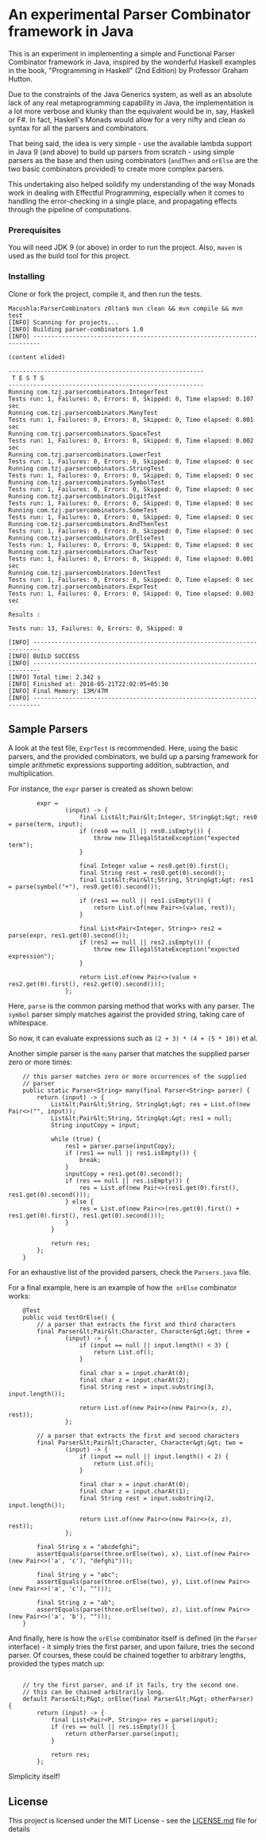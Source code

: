 # An experimental Parser Combinator framework in Java

This is an experiment in implementing a simple and Functional Parser Combinator framework
in Java, inspired by the wonderful Haskell examples in the book, "Programming in Haskell"
(2nd Edition) by Professor Graham Hutton.

Due to the constraints of the Java Generics system, as well as an absolute lack of any
real metaprogramming capability in Java, the implementation is a lot more verbose and
klunky than the equivalent would be in, say, Haskell or F#. In fact, Haskell's Monads
would allow for a very nifty and clean `do` syntax for all the parsers and combinators.

That being said, the idea is very simple - use the available lambda support in Java 9
(and above) to build up parsers from scratch - using simple parsers as the base and then
using combinators (`andThen` and `orElse` are the two basic combinators provided) to create
more complex parsers.

This undertaking also helped solidify my understanding of the way Monads work in dealing
with Effectful Programming, especially when it comes to handling the error-checking in
a single place, and propagating effects through the pipeline of computations.


### Prerequisites

You will need JDK 9 (or above) in order to run the project. Also, `maven` is used as the
build tool for this project.


### Installing

Clone or fork the project, compile it, and then run the tests.

```
Macushla:ParserCombinators z0ltan$ mvn clean && mvn compile && mvn test
[INFO] Scanning for projects...
[INFO] Building parser-combinators 1.0
[INFO] ------------------------------------------------------------------------

(content elided)

-------------------------------------------------------
 T E S T S
-------------------------------------------------------
Running com.tzj.parsercombinators.IntegerTest
Tests run: 1, Failures: 0, Errors: 0, Skipped: 0, Time elapsed: 0.107 sec
Running com.tzj.parsercombinators.ManyTest
Tests run: 1, Failures: 0, Errors: 0, Skipped: 0, Time elapsed: 0.001 sec
Running com.tzj.parsercombinators.SpaceTest
Tests run: 1, Failures: 0, Errors: 0, Skipped: 0, Time elapsed: 0.002 sec
Running com.tzj.parsercombinators.LowerTest
Tests run: 1, Failures: 0, Errors: 0, Skipped: 0, Time elapsed: 0 sec
Running com.tzj.parsercombinators.StringTest
Tests run: 1, Failures: 0, Errors: 0, Skipped: 0, Time elapsed: 0 sec
Running com.tzj.parsercombinators.SymbolTest
Tests run: 1, Failures: 0, Errors: 0, Skipped: 0, Time elapsed: 0 sec
Running com.tzj.parsercombinators.DigitTest
Tests run: 1, Failures: 0, Errors: 0, Skipped: 0, Time elapsed: 0 sec
Running com.tzj.parsercombinators.SomeTest
Tests run: 1, Failures: 0, Errors: 0, Skipped: 0, Time elapsed: 0 sec
Running com.tzj.parsercombinators.AndThenTest
Tests run: 1, Failures: 0, Errors: 0, Skipped: 0, Time elapsed: 0 sec
Running com.tzj.parsercombinators.OrElseTest
Tests run: 1, Failures: 0, Errors: 0, Skipped: 0, Time elapsed: 0 sec
Running com.tzj.parsercombinators.CharTest
Tests run: 1, Failures: 0, Errors: 0, Skipped: 0, Time elapsed: 0.001 sec
Running com.tzj.parsercombinators.IdentTest
Tests run: 1, Failures: 0, Errors: 0, Skipped: 0, Time elapsed: 0 sec
Running com.tzj.parsercombinators.ExprTest
Tests run: 1, Failures: 0, Errors: 0, Skipped: 0, Time elapsed: 0.003 sec

Results :

Tests run: 13, Failures: 0, Errors: 0, Skipped: 0

[INFO] ------------------------------------------------------------------------
[INFO] BUILD SUCCESS
[INFO] ------------------------------------------------------------------------
[INFO] Total time: 2.342 s
[INFO] Finished at: 2018-05-21T22:02:05+05:30
[INFO] Final Memory: 13M/47M
[INFO] ------------------------------------------------------------------------
```

## Sample Parsers

A look at the test file, `ExprTest` is recommended. Here, using the basic parsers, and 
the provided combinators, we build up a parsing framework for simple arithmetic expressions
supporting addition, subtraction, and multiplication.

For instance, the `expr` parser is created as shown below:
```
        expr =
                (input) -> {
                    final List&lt;Pair&lt;Integer, String&gt;&gt; res0 = parse(term, input);
                    if (res0 == null || res0.isEmpty()) {
                        throw new IllegalStateException("expected term");
                    }

                    final Integer value = res0.get(0).first();
                    final String rest = res0.get(0).second();
                    final List&lt;Pair&lt;String, String&gt;&gt; res1 = parse(symbol("+"), res0.get(0).second());

                    if (res1 == null || res1.isEmpty()) {
                        return List.of(new Pair<>(value, rest));
                    }

                    final List<Pair<Integer, String>> res2 = parse(expr, res1.get(0).second());
                    if (res2 == null || res2.isEmpty()) {
                        throw new IllegalStateException("expected expression");
                    }

                    return List.of(new Pair<>(value + res2.get(0).first(), res2.get(0).second()));
                };
```

Here, `parse` is the common parsing method that works with any parser. The `symbol` parser
simply matches against the provided string, taking care of whitespace.

So now, it can evaluate expressions such as `(2 + 3) * (4 + (5 * 10))` et al. 

Another simple parser is the `many` parser that matches the supplied parser zero or
more times:

```
    // this parser matches zero or more occurrences of the supplied
    // parser
    public static Parser<String> many(final Parser<String> parser) {
        return (input) -> {
            List&lt;Pair&lt;String, String&gt;&gt; res = List.of(new Pair<>("", input));
            List&lt;Pair&lt;String, String&gt;&gt; res1 = null;
            String inputCopy = input;

            while (true) {
                res1 = parser.parse(inputCopy);
                if (res1 == null || res1.isEmpty()) {
                    break;
                }
                inputCopy = res1.get(0).second();
                if (res == null || res.isEmpty()) {
                    res = List.of(new Pair<>(res1.get(0).first(), res1.get(0).second()));
                } else {
                    res = List.of(new Pair<>(res.get(0).first() + res1.get(0).first(), res1.get(0).second()));
                }
            }

            return res;
        };
    }
```

For an exhaustive list of the provided parsers, check the `Parsers.java` file. 

For a final example, here is an example of how the` orElse` combinator works:

```
    @Test
    public void testOrElse() {
        // a parser that extracts the first and third characters
        final Parser&lt;Pair&lt;Character, Character&gt;&gt; three =
                (input) -> {
                    if (input == null || input.length() < 3) {
                        return List.of();
                    }

                    final char x = input.charAt(0);
                    final char z = input.charAt(2);
                    final String rest = input.substring(3, input.length());

                    return List.of(new Pair<>(new Pair<>(x, z), rest));
                };

        // a parser that extracts the first and second characters
        final Parser&lt;Pair&lt;Character, Character&gt;&gt; two =
                (input) -> {
                    if (input == null || input.length() < 2) {
                        return List.of();
                    }

                    final char x = input.charAt(0);
                    final char z = input.charAt(1);
                    final String rest = input.substring(2, input.length());

                    return List.of(new Pair<>(new Pair<>(x, z), rest));
                };

        final String x = "abcdefghi";
        assertEquals(parse(three.orElse(two), x), List.of(new Pair<>(new Pair<>('a', 'c'), "defghi")));

        final String y = "abc";
        assertEquals(parse(three.orElse(two), y), List.of(new Pair<>(new Pair<>('a', 'c'), "")));

        final String z = "ab";
        assertEquals(parse(three.orElse(two), z), List.of(new Pair<>(new Pair<>('a', 'b'), "")));
    }
```

And finally, here is how the `orElse` combinator itself is defined (in the `Parser` interface) - 
it simply tries the first parser, and upon failure, tries the second parser. Of courses, these could be
chained together to arbitrary lengths, provided the types match up:

```

    // try the first parser, and if it fails, try the second one.
    // this can be chained arbitrarily long.
    default Parser&lt;P&gt; orElse(final Parser&lt;P&gt; otherParser) {
        return (input) -> {
            final List<Pair<P, String>> res = parse(input);
            if (res == null || res.isEmpty()) {
                return otherParser.parse(input);
            }

            return res;
        };

```

Simplicity itself!

## License

This project is licensed under the MIT License - see the [LICENSE.md](https://github.com/timmyjose/JavaParserCombinators/blob/master/LICENSE) file for details

